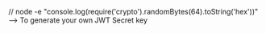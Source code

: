 // node -e "console.log(require('crypto').randomBytes(64).toString('hex'))" --> To generate your own JWT Secret key

